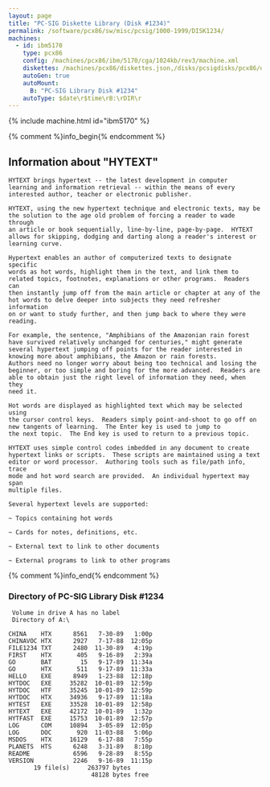 ```yaml
---
layout: page
title: "PC-SIG Diskette Library (Disk #1234)"
permalink: /software/pcx86/sw/misc/pcsig/1000-1999/DISK1234/
machines:
  - id: ibm5170
    type: pcx86
    config: /machines/pcx86/ibm/5170/cga/1024kb/rev3/machine.xml
    diskettes: /machines/pcx86/diskettes.json,/disks/pcsigdisks/pcx86/diskettes.json
    autoGen: true
    autoMount:
      B: "PC-SIG Library Disk #1234"
    autoType: $date\r$time\rB:\rDIR\r
---
```


{% include machine.html id="ibm5170" %}

{% comment %}info_begin{% endcomment %}

## Information about "HYTEXT"

    HYTEXT brings hypertext -- the latest development in computer
    learning and information retrieval -- within the means of every
    interested author, teacher or electronic publisher.
    
    HYTEXT, using the new hypertext technique and electronic texts, may be
    the solution to the age old problem of forcing a reader to wade through
    an article or book sequentially, line-by-line, page-by-page.  HYTEXT
    allows for skipping, dodging and darting along a reader's interest or
    learning curve.
    
    Hypertext enables an author of computerized texts to designate specific
    words as hot words, highlight them in the text, and link them to
    related topics, footnotes, explanations or other programs.  Readers can
    then instantly jump off from the main article or chapter at any of the
    hot words to delve deeper into subjects they need refresher information
    on or want to study further, and then jump back to where they were
    reading.
    
    For example, the sentence, "Amphibians of the Amazonian rain forest
    have survived relatively unchanged for centuries," might generate
    several hypertext jumping off points for the reader interested in
    knowing more about amphibians, the Amazon or rain forests.
    Authors need no longer worry about being too technical and losing the
    beginner, or too simple and boring for the more advanced.  Readers are
    able to obtain just the right level of information they need, when they
    need it.
    
    Hot words are displayed as highlighted text which may be selected using
    the cursor control keys.  Readers simply point-and-shoot to go off on
    new tangents of learning.  The Enter key is used to jump to
    the next topic.  The End key is used to return to a previous topic.
    
    HYTEXT uses simple control codes imbedded in any document to create
    hypertext links or scripts.  These scripts are maintained using a text
    editor or word processor.  Authoring tools such as file/path info, trace
    mode and hot word search are provided.  An individual hypertext may span
    multiple files.
    
    Several hypertext levels are supported:
    
    ~ Topics containing hot words
    
    ~ Cards for notes, definitions, etc.
    
    ~ External text to link to other documents
    
    ~ External programs to link to other programs
{% comment %}info_end{% endcomment %}


### Directory of PC-SIG Library Disk #1234

     Volume in drive A has no label
     Directory of A:\

    CHINA    HTX      8561   7-30-89   1:00p
    CHINAVOC HTX      2927   7-17-88  12:05p
    FILE1234 TXT      2480  11-30-89   4:19p
    FIRST    HTX       405   9-16-89   2:39a
    GO       BAT        15   9-17-89  11:34a
    GO       HTX       511   9-17-89  11:33a
    HELLO    EXE      8949   1-23-88  12:18p
    HYTDOC   EXE     35282  10-01-89  12:59p
    HYTDOC   HTF     35245  10-01-89  12:59p
    HYTDOC   HTX     34936   9-17-89  11:18a
    HYTEST   EXE     33528  10-01-89  12:58p
    HYTEXT   EXE     42172  10-01-89   1:32p
    HYTFAST  EXE     15753  10-01-89  12:57p
    LOG      COM     10894   3-05-89  12:05p
    LOG      DOC       920  11-03-88   5:06p
    MSDOS    HTX     16129   6-17-88   7:55p
    PLANETS  HTS      6248   3-31-89   8:10p
    README            6596   9-28-89   8:55p
    VERSION           2246   9-16-89  11:15p
           19 file(s)     263797 bytes
                           48128 bytes free
